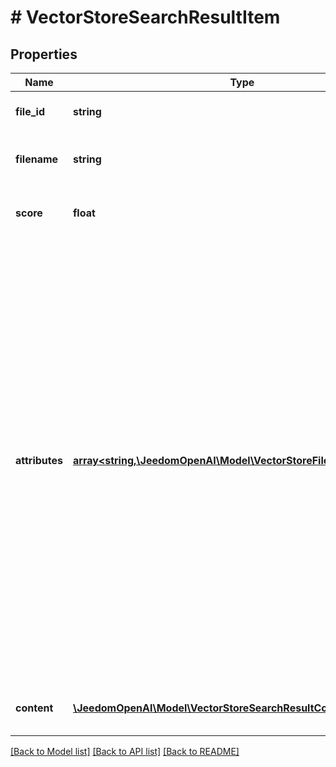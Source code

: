 # # VectorStoreSearchResultItem

## Properties

Name | Type | Description | Notes
------------ | ------------- | ------------- | -------------
**file_id** | **string** | The ID of the vector store file. |
**filename** | **string** | The name of the vector store file. |
**score** | **float** | The similarity score for the result. |
**attributes** | [**array<string,\JeedomOpenAI\Model\VectorStoreFileAttributesValue>**](VectorStoreFileAttributesValue.md) | Set of 16 key-value pairs that can be attached to an object. This can be  useful for storing additional information about the object in a structured  format, and querying for objects via API or the dashboard. Keys are strings  with a maximum length of 64 characters. Values are strings with a maximum  length of 512 characters, booleans, or numbers. |
**content** | [**\JeedomOpenAI\Model\VectorStoreSearchResultContentObject[]**](VectorStoreSearchResultContentObject.md) | Content chunks from the file. |

[[Back to Model list]](../../README.md#models) [[Back to API list]](../../README.md#endpoints) [[Back to README]](../../README.md)
